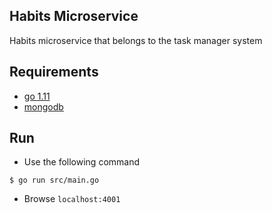 ## Habits Microservice

Habits microservice that belongs to the task manager system

## Requirements

- [go 1.11](https://golang.org/)
- [mongodb](https://www.mongodb.com/)

## Run

- Use the following command

`$ go run src/main.go`

- Browse `localhost:4001`